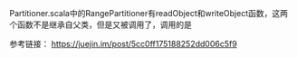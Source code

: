 Partitioner.scala中的RangePartitioner有readObject和writeObject函数，这两个函数不是继承自父类，但是又被调用了，调用的是


参考链接： https://juejin.im/post/5cc0ff175188252dd006c5f9

